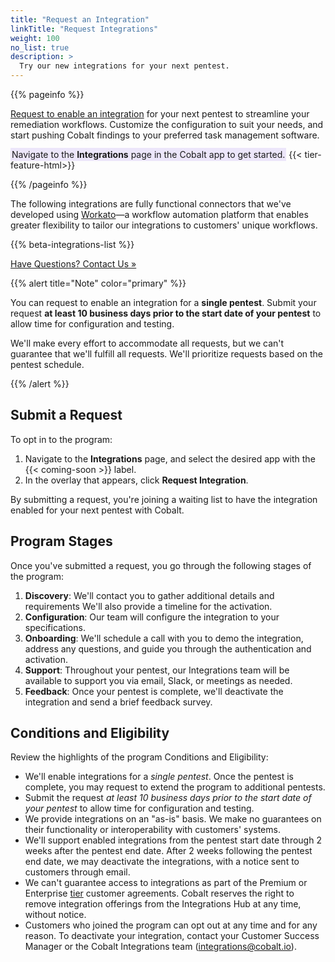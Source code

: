 ```yaml
---
title: "Request an Integration"
linkTitle: "Request Integrations"
weight: 100
no_list: true
description: >
  Try our new integrations for your next pentest.
---
```


{{% pageinfo %}}
<p><a href="#submit-a-request">Request to enable an integration</a> for your next pentest to streamline your remediation workflows. Customize the configuration to suit your needs, and start pushing Cobalt findings to your preferred task management software.</p><p><span style="background-color: #ECE6FA; padding: 2px;">Navigate to the <b>Integrations</b> page in the Cobalt app to get started.</span> {{< tier-feature-html>}}</p>
{{% /pageinfo %}}

The following integrations are fully functional connectors that we've developed using [Workato](https://www.workato.com/)—a workflow automation platform that enables greater flexibility to tailor our integrations to customers' unique workflows.

{{% beta-integrations-list %}}

<a class="btn btn-primary rounded" href="mailto:integrations@cobalt.io" target="_blank">Have Questions? Contact Us »</a>

{{% alert title="Note" color="primary" %}}
<p>You can request to enable an integration for a <b>single pentest</b>. Submit your request <b>at least 10 business days prior to the start date of your pentest</b> to allow time for configuration and testing.</p><p>We'll make every effort to accommodate all requests, but we can't guarantee that we'll fulfill all requests. We'll prioritize requests based on the pentest schedule.</p>
{{% /alert %}}

## Submit a Request

To opt in to the program:

1. Navigate to the **Integrations** page, and select the desired app with the {{< coming-soon >}} label.
1. In the overlay that appears, click **Request Integration**.

By submitting a request, you're joining a waiting list to have the integration enabled for your next pentest with Cobalt.

## Program Stages

Once you've submitted a request, you go through the following stages of the program:

1. **Discovery**: We'll contact you to gather additional details and requirements We'll also provide a timeline for the activation.
1. **Configuration**: Our team will configure the integration to your specifications.
1. **Onboarding**: We'll schedule a call with you to demo the integration, address any questions, and guide you through the authentication and activation.
1. **Support**: Throughout your pentest, our Integrations team will be available to support you via email, Slack, or meetings as needed.
1. **Feedback**: Once your pentest is complete, we'll deactivate the integration and send a brief feedback survey.

## Conditions and Eligibility

Review the highlights of the program Conditions and Eligibility:

- We'll enable integrations for a *single pentest*. Once the pentest is complete, you may request to extend the program to additional pentests.
- Submit the request *at least 10 business days prior to the start date of your pentest* to allow time for configuration and testing.
- We provide integrations on an "as-is" basis. We make no guarantees on their functionality or interoperability with customers' systems.
- We'll support enabled integrations from the pentest start date through 2 weeks after the pentest end date. After 2 weeks following the pentest end date, we may deactivate the integrations, with a notice sent to customers through email.
- We can't guarantee access to integrations as part of the Premium or Enterprise [tier](https://www.cobalt.io/pentest-pricing) customer agreements. Cobalt reserves the right to remove integration offerings from the Integrations Hub at any time, without notice.
- Customers who joined the program can opt out at any time and for any reason. To deactivate your integration, contact your Customer Success Manager or the Cobalt Integrations team (integrations@cobalt.io).
